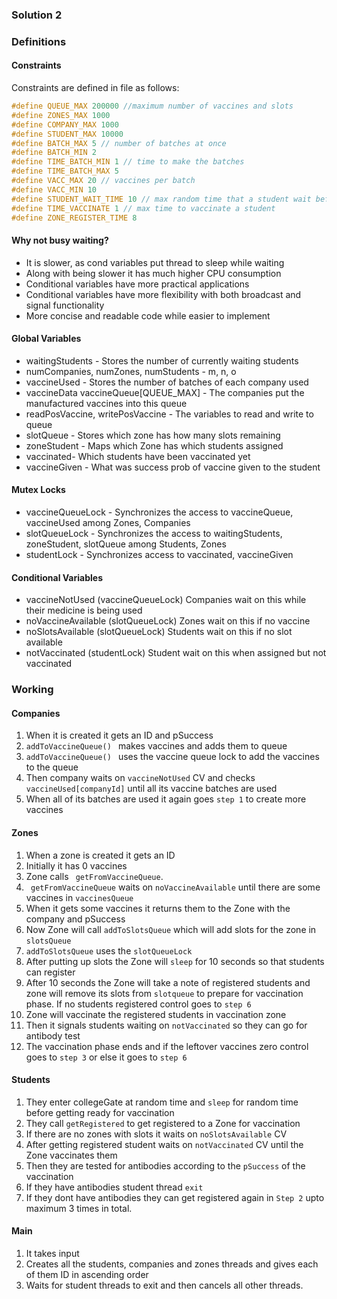 ### Solution 2 
### Definitions
#### Constraints
Constraints are defined in file as follows:
```C
#define QUEUE_MAX 200000 //maximum number of vaccines and slots
#define ZONES_MAX 1000
#define COMPANY_MAX 1000
#define STUDENT_MAX 10000
#define BATCH_MAX 5 // number of batches at once
#define BATCH_MIN 2
#define TIME_BATCH_MIN 1 // time to make the batches
#define TIME_BATCH_MAX 5
#define VACC_MAX 20 // vaccines per batch
#define VACC_MIN 10
#define STUDENT_WAIT_TIME 10 // max random time that a student wait before entering gate
#define TIME_VACCINATE 1 // max time to vaccinate a student
#define ZONE_REGISTER_TIME 8
```
#### Why not busy waiting?
- It is slower, as cond variables put thread to sleep while waiting
- Along with being slower it has much higher CPU consumption
- Conditional variables have more practical applications
- Conditional variables have more flexibility with both broadcast and signal functionality
- More concise and readable code while easier to implement 

#### Global Variables 
- waitingStudents - Stores the number of currently waiting students
- numCompanies, numZones, numStudents - m, n, o
- vaccineUsed - Stores the number of batches of each company used
- vaccineData vaccineQueue[QUEUE_MAX] - The companies put the manufactured vaccines into this queue
- readPosVaccine, writePosVaccine - The variables to read and write to queue
- slotQueue - Stores which zone has how many slots remaining
- zoneStudent - Maps which Zone has which students assigned
- vaccinated- Which students have been vaccinated yet
- vaccineGiven - What was success prob of vaccine given to the student

#### Mutex Locks
- vaccineQueueLock - Synchronizes the access to vaccineQueue, vaccineUsed among Zones, Companies
- slotQueueLock - Synchronizes the access to waitingStudents, zoneStudent, slotQueue among Students, Zones
- studentLock - Synchronizes access to vaccinated, vaccineGiven

#### Conditional Variables
- vaccineNotUsed (vaccineQueueLock) Companies wait on this while their medicine is being used
- noVaccineAvailable (slotQueueLock) Zones wait on this if no vaccine
- noSlotsAvailable (slotQueueLock) Students wait on this if no slot available
- notVaccinated (studentLock) Student wait on this when assigned but not vaccinated

### Working
#### Companies 
1. When it is created it gets an ID and pSuccess
2. ```addToVaccineQueue() ``` makes vaccines and adds them to queue
3. ```addToVaccineQueue() ``` uses the vaccine queue lock to add the vaccines to the queue
3. Then company waits on ```vaccineNotUsed``` CV and checks ```vaccineUsed[companyId]``` until all its vaccine batches are used
4. When all of its batches are used it again goes ```step 1``` to create more vaccines

#### Zones
1. When a zone is created it gets an ID
2. Initially it has 0 vaccines 
3. Zone calls ``` getFromVaccineQueue```. 
4. ``` getFromVaccineQueue``` waits on ```noVaccineAvailable``` until there are some vaccines in ```vaccinesQueue```
5. When it gets some vaccines it returns them to the Zone with the company and pSuccess
6. Now Zone will call ```addToSlotsQueue``` which will add slots for the zone in ```slotsQueue```
7. ```addToSlotsQueue``` uses the ```slotQueueLock ``` 
7. After putting up slots the Zone will ```sleep``` for 10 seconds so that students can register
8. After 10 seconds the Zone will take a note of registered students and zone will remove its slots from ```slotqueue``` to prepare for 
vaccination phase. If no students registered control goes to ```step 6```
9. Zone will vaccinate the registered students in vaccination zone
10. Then it signals students waiting on ```notVaccinated``` so they can go for antibody test
11. The vaccination phase ends and if the leftover vaccines zero control goes to ```step 3``` or else it goes to ```step 6```

#### Students
1. They enter collegeGate at random time and ```sleep``` for random time before getting ready for vaccination
2. They call ```getRegistered``` to get registered to a Zone for vaccination
3. If there are no zones with slots it waits on ```noSlotsAvailable``` CV
4. After getting registered student waits on ```notVaccinated``` CV until the Zone vaccinates them
5. Then they are tested for antibodies according to the ```pSuccess``` of the vaccination
6. If they have antibodies student thread ```exit```
7. If they dont have antibodies they can get registered again in ```Step 2``` upto maximum 3 times in total.

#### Main
1. It takes input
2. Creates all the students, companies and zones threads and gives each of them ID in ascending order
3. Waits for student threads to exit and then cancels all other threads.
